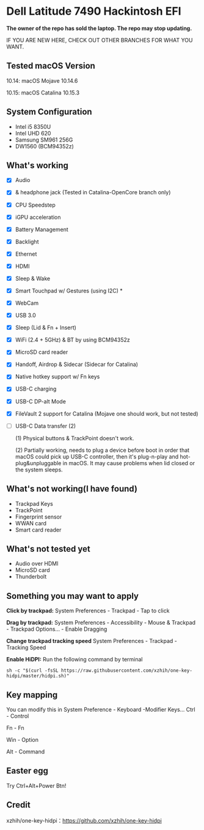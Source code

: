 # Dell Latitude 7490 Hackintosh EFI

**The owner of the repo has sold the laptop. The repo may stop updating.**

IF YOU ARE NEW HERE, CHECK OUT OTHER BRANCHES FOR WHAT YOU WANT.

## Tested macOS Version
10.14: macOS Mojave 10.14.6

10.15: macOS Catalina 10.15.3

## System Configuration
- Intel i5 8350U
- Intel UHD 620
- Samsung SM961 256G
- DW1560 (BCM94352z)

## What's working
 - [x] Audio 
  
 - [x] & headphone jack (Tested in Catalina-OpenCore branch only)

 - [x] CPU Speedstep

 - [x] iGPU acceleration

 - [x] Battery Management

 - [x] Backlight

 - [x] Ethernet

 - [x] HDMI

 - [x] Sleep & Wake

 - [x] Smart Touchpad w/ Gestures (using I2C) *

 - [x] WebCam

 - [x] USB 3.0

 - [x] Sleep (Lid & Fn + Insert)

 - [x] WiFi (2.4 + 5GHz) & BT by using BCM94352z

 - [x] MicroSD card reader 

 - [x] Handoff, Airdrop & Sidecar (Sidecar for Catalina)

 - [x] Native hotkey support w/ Fn keys

 - [x] USB-C charging

 - [x] USB-C DP-alt Mode
  
 - [x] FileVault 2 support for Catalina (Mojave one should work, but not tested)

 - [ ] USB-C Data transfer (2)
 
   (1) Physical buttons & TrackPoint doesn't work.

   (2) Partially working, needs to plug a device before boot in order that macOS could pick up USB-C controller, then it's plug-n-play and hot-plug&unpluggable in macOS. It may cause problems when lid closed or the system sleeps.

## What's not working(I have found)
- Trackpad Keys
- TrackPoint
- Fingerprint sensor
- WWAN card
- Smart card reader

## What's not tested yet
- Audio over HDMI
- MicroSD card
- Thunderbolt


## Something you may want to apply

**Click by trackpad:**
System Preferences - Trackpad - Tap to click

**Drag by trackpad:**
System Preferences - Accessibility - Mouse & Trackpad - Trackpad Options... - Enable Dragging

**Change trackpad tracking speed**
System Preferences - Trackpad - Tracking Speed

**Enable HiDPI:**
Run the following command by terminal

`sh -c "$(curl -fsSL https://raw.githubusercontent.com/xzhih/one-key-hidpi/master/hidpi.sh)"`

## Key mapping

You can modify this in System Preference - Keyboard -Modifier Keys...
Ctrl - Control

Fn - Fn

Win - Option

Alt - Command



## Easter egg
Try Ctrl+Alt+Power Btn!

## Credit
xzhih/one-key-hidpi：https://github.com/xzhih/one-key-hidpi
